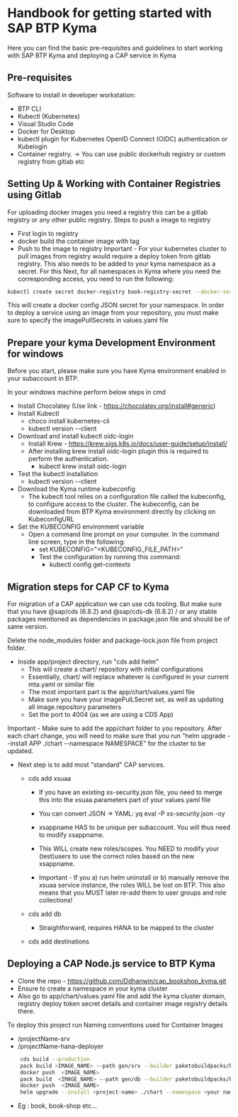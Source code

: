
# Handbook for getting started with SAP BTP Kyma

Here you can find the basic pre-requisites and guidelines to start working with SAP BTP Kyma and deploying a CAP service in Kyma


## Pre-requisites

Software to install in developer workstation:

- BTP CLI 
- Kubectl (Kubernetes)
- Visual Studio Code 
- Docker for Desktop
- kubectl plugin for Kubernetes OpenID Connect (OIDC) authentication or Kubelogin
- Container registry.  → You can use public dockerhub registry or custom registry from gitlab etc


## Setting Up & Working with Container Registries using Gitlab

For uploading docker images you need a registry this can be a gitlab registry or any other public registry.
Steps to push a image to registry
- First login to registry
- docker build the container image with tag
- Push to the image to registry
Important - For your kubernetes cluster to pull images from registry would require a deploy token from gitlab registry. This also needs to be added to your kyma namespace as a secret.
For this Next, for all namespaces in Kyma where you need the corresponding access, you need to run the following:

```bash
kubectl create secret docker-registry book-registry-secret --docker-server=<***registry.com> --docker-username=gitlab+deploy-token-*** --docker-password=**** -n <NAMESPACE>
```

This will create a docker config JSON secret for your namespace.
In order to deploy a service using an image from your repository, you must make sure to specify the imagePullSecrets in values.yaml file

## Prepare your kyma Development Environment for windows

Before you start, please make sure you have Kyma environment enabled in your subaccount in BTP.

In your windows machine perform below steps in cmd
- Install Chocolatey (Use link - https://chocolatey.org/install#generic)
- Install Kubectl
    - choco install kubernetes-cli
    - kubectl version --client
- Download and install kubectl oidc-login
    - Install Krew - https://krew.sigs.k8s.io/docs/user-guide/setup/install/ 
    - After installing krew install  oidc-login plugin this is required to perform the authentication.   
        - kubectl krew install oidc-login
- Test the kubectl installation
    - kubectl version --client
- Download the Kyma runtime kubeconfig
    - The kubectl tool relies on a configuration file called the kubeconfig, to configure access to the cluster. The kubeconfig, can be downloaded from BTP Kyma environment directly by clicking on KubeconfigURL
- Set the KUBECONFIG environment variable
    - Open a command line prompt on your computer. In the command line screen, type in the following:
        - set KUBECONFIG="<KUBECONFIG_FILE_PATH>"
        - Test the configuration by running this command:
            - kubectl config get-contexts
## Migration steps for CAP CF to Kyma

For migration of a CAP application we can use cds tooling.
But make sure that you have @sap/cds (6.8.2) and @sap/cds-dk (6.8.2) / or any stable packages mentioned as dependencies in package.json file and should be of same version.

Delete the node_modules folder and package-lock.json file from project folder.

- Inside app/project directory, run "cds add helm"
    - This will create a chart/ repository with initial configurations
    - Essentially, chart/ will replace whatever is configured in your current mta.yaml or similar file
    - The most important part is the app/chart/values.yaml file
    - Make sure you have your imagePulLSecret set, as well as updating all image.repository parameters
    - Set the port to 4004 (as we are using a CDS App)

Important - Make sure to add the app/chart folder to you repository. After each chart change, you will need to make sure that you run "helm upgrade --install APP ./chart --namespace NAMESPACE" for the cluster to be updated.

- Next step is to add most "standard" CAP services.
    - cds add xsuaa
        - If you have an existing xs-security.json file, you need to merge this into the xsuaa.parameters part of your values.yaml file
        - You can convert JSON → YAML: yq eval -P xs-security.json -oy
        - xsappname HAS to be unique per subaccount. You will thus need to modify xsappname.
        - This WILL create new roles/scopes. You NEED to modify your (test)users to use the correct roles based on the new xsappname.

        - Important - If you a) run helm uninstall or b) manually remove the xsuaa service instance, the roles WILL be lost on BTP. This also means that you MUST later re-add them to user groups and role collections!

    - cds add db
        - Straightforward, requires HANA to be mapped to the cluster
    - cds add destinations






## Deploying a CAP Node.js service to BTP Kyma 

- Clone the repo - https://github.com/Ddhanwin/cap_bookshop_kyma.git
- Ensure to create a namespace in your kyma cluster
- Also go to app/chart/values.yaml file and add the kyma cluster domain, registry deploy token secret details and container image registry details there.

To deploy this project run
Naming conventions used for Container Images
- <registry-path>/projectName-srv
- <registry-path>/projectName-hana-deployer

```bash
    cds build --production
    pack build <IMAGE_NAME> --path gen/srv --builder paketobuildpacks/builder:base
    docker push  <IMAGE_NAME>
    pack build  <IMAGE_NAME> --path gen/db --builder paketobuildpacks/builder:base
    docker push  <IMAGE_NAME>
    helm upgrade --install <project-name> ./chart --namespace <your namespace>
```

- <project-name> Eg : book, book-shop etc...
